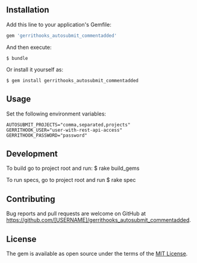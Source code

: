 ## Installation

Add this line to your application's Gemfile:

```ruby
gem 'gerrithooks_autosubmit_commentadded'
```

And then execute:

    $ bundle

Or install it yourself as:

    $ gem install gerrithooks_autosubmit_commentadded

## Usage

Set the following environment variables:

    AUTOSUBMIT_PROJECTS="comma,separated,projects"
    GERRITHOOK_USER="user-with-rest-api-access"
    GERRITHOOK_PASSWORD="password"

## Development

To build go to project root and run:
    $ rake build_gems

To run specs, go to project root and run
    $ rake spec

## Contributing

Bug reports and pull requests are welcome on GitHub at https://github.com/[USERNAME]/gerrithooks_autosubmit_commentadded.

## License

The gem is available as open source under the terms of the [MIT License](https://opensource.org/licenses/MIT).
